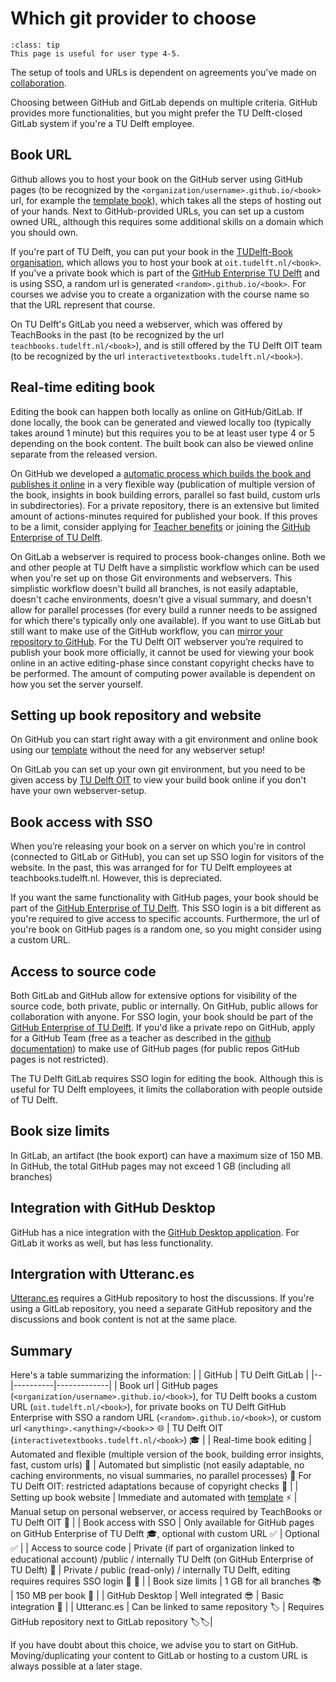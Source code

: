 # Which git provider to choose

```{admonition} User types
:class: tip
This page is useful for user type 4-5.
```

The setup of tools and URLs is dependent on agreements you've made on [collaboration](./collab.md).

Choosing between GitHub and GitLab depends on multiple criteria. GitHub provides more functionalities, but you might prefer the TU Delft-closed GitLab system if you're a TU Delft employee.

## Book URL
Github allows you to host your book on the GitHub server using GitHub pages (to be recognized by the `<organization/username>.github.io/<book>` url, for example the [template book](https://teachbooks.github.io/template/)), which takes all the steps of hosting out of your hands. Next to GitHub-provided URLs, you can set up a custom owned URL, although this requires some additional skills on a domain which you should own. 

If you're part of TU Delft, you can put your book in the [TUDelft-Book organisation](https://github.com/tudelft-books), which allows you to host your book at `oit.tudelft.nl/<book>`. If you've a private book which is part of the [GitHub Enterprise TU Delft](https://github.com/enterprises/tudelft) and is using SSO, a random url is generated `<random>.github.io/<book>`. For courses we advise you to create a organization with the course name so that the URL represent that course.

On TU Delft's GitLab you need a webserver, which was offered by TeachBooks in the past (to be recognized by the url `teachbooks.tudelft.nl/<book>`), and is still offered by the TU Delft OIT team (to be recognized by the url `interactivetextbooks.tudelft.nl/<book>`).

## Real-time editing book
Editing the book can happen both locally as online on GitHub/GitLab. If done locally, the book can be generated and viewed locally too (typically takes around 1 minute) but this requires you to be at least user type 4 or 5 depending on the book content. The built book can also be viewed online separate from the released version.

On GitHub we developed a [automatic process which builds the book and publishes it online](../external/deploy-book-workflow/README.md) in a very flexible way (publication of multiple version of the book, insights in book building errors, parallel so fast build, custom urls in subdirectories). For a private repository, there is an extensive but limited amount of actions-minutes required for published your book. If this proves to be a limit, consider applying for [Teacher benefits](https://docs.github.com/en/education/explore-the-benefits-of-teaching-and-learning-with-github-education/github-education-for-teachers/about-github-education-for-teachers#github-education-features-for-teachers) or joining the [GitHub Enterprise of TU Delft](https://github.com/enterprises/tudelft).

On GitLab a webserver is required to process book-changes online. Both we and other people at TU Delft have a simplistic workflow which can be used when you're set up on those Git environments and webservers. This simplistic workflow doesn't build all branches, is not easily adaptable, doesn't cache environments, doesn't give a visual summary, and doesn't allow for parallel processes (for every build a runner needs to be assigned for which there's typically only one available). If you want to use GitLab but still want to make use of the GitHub workflow, you can [mirror your repository to GitHub](https://docs.gitlab.com/ee/user/project/repository/mirror/push.html#set-up-a-push-mirror-from-gitlab-to-github). For the TU Delft OIT webserver you’re required to publish your book more officially, it cannot be used for viewing your book online in an active editing-phase since constant copyright checks have to be performed. The amount of computing power available is dependent on how you set the server yourself.

## Setting up book repository and website
On GitHub you can start right away with a git environment and online book using our [template](../external/template/README.md) without the need for any webserver setup!

On GitLab you can set up your own git environment, but you need to be given access by [TU Delft OIT](mailto:Interactive-textbooks@tudelft.nl) to view your build book online if you don't have your own webserver-setup.

## Book access with SSO
When you’re releasing your book on a server on which you're in control (connected to GitLab or GitHub), you can set up SSO login for visitors of the website. In the past, this was arranged for for TU Delft employees at teachbooks.tudelft.nl. However, this is depreciated.

If you want the same functionality with GitHub pages, your book should be part of the [GitHub Enterprise of TU Delft](https://github.com/enterprises/tudelft). This SSO login is a bit different as you're required to give access to specific accounts. Furthermore, the url of you're book on GitHub pages is a random one, so you might consider using a custom URL.

## Access to source code

Both GitLab and GitHub allow for extensive options for visibility of the source code, both private, public or internally. On GitHub, public allows for collaboration with anyone. For SSO login, your book should be part of the [GitHub Enterprise of TU Delft](https://github.com/enterprises/tudelft). If you'd like a private repo on GitHub, apply for a GitHub Team (free as a teacher as described in the [github documentation](https://docs.github.com/en/education/explore-the-benefits-of-teaching-and-learning-with-github-education/github-education-for-teachers/about-github-education-for-teachers#github-education-features-for-teachers)) to make use of GitHub pages (for public repos GitHub pages is not restricted).

The TU Delft GitLab requires SSO login for editing the book. Although this is useful for TU Delft employees, it limits the collaboration with people outside of TU Delft.

## Book size limits
In GitLab, an artifact (the book export) can have a maximum size of 150 MB. In GitHub, the total GitHub pages may not exceed 1 GB (including all branches)

## Integration with GitHub Desktop
GitHub has a nice integration with the [GitHub Desktop application](git-setup_local.md). For GitLab it works as well, but has less functionality.

## Intergration with Utteranc.es
[Utteranc.es](../basic-features/utterances.md) requires a GitHub repository to host the discussions. If you're using a GitLab repository, you need a separate GitHub repository and the discussions and book content is not at the same place.

## Summary
Here's a table summarizing the information:
|  | GitHub   | TU Delft GitLab      |
|--|----------|-------------|
| Book url  | GitHub pages (`<organization/username>.github.io/<book>`), for TU Delft books a custom URL (`oit.tudelft.nl/<book>`), for private books on TU Delft GitHub Enterprise with SSO a random URL (`<random>.github.io/<book>`), or custom url `<anything>.<anything>/<book>`> 🌐         | TU Delft OIT (`interactivetextbooks.tudelft.nl/<book>`) 🎓 |
| Real-time book editing | Automated and flexible (multiple version of the book, building error insights, fast, custom urls)  🚀   | Automated but simplistic (not easily adaptable, no caching environments, no visual summaries, no parallel processes) 🛵 For TU Delft OIT: restricted adaptations because of copyright checks 🚫   |
| Setting up book website | Immediate and automated with [template](../external/template/README.md) ⚡️         | Manual setup on personal webserver, or access required by TeachBooks or TU Delft OIT  🚧    |
| Book access with SSO | Only available for GitHub pages on GitHub Enterprise of TU Delft 🎓, optional with custom URL  ✅ | Optional  ✅          |
| Access to source code | Private (if part of organization linked to educational account) /public / internally TU Delft (on GitHub Enterprise of TU Delft) 👥   | Private / public (read-only) / internally TU Delft, editing requires requires SSO login  👥  👀 |
| Book size limits | 1 GB for all branches 📚 | 150 MB per book 📕 |
| GitHub Desktop | Well integrated 😎 | Basic integration 🙂 |
| Utteranc.es | Can be linked to same repository 🏷️ | Requires GitHub repository next to GitLab repository 🏷️🏷️|

If you have doubt about this choice, we advise you to start on GitHub. Moving/duplicating your content to GitLab or hosting to a custom URL is always possible at a later stage.
